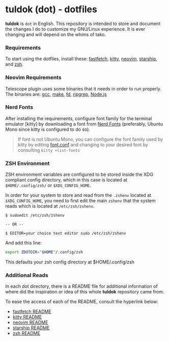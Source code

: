 # tuldok (dot) - dotfiles
**tuldok** is `dot` in English. This repository is intended to store and document the changes I do to customize my GNU/Linux experience.
It is ever changing and will depend on the whims of tako.

### Requirements
To start using the dotfiles, install these: [fastfetch](https://github.com/LinusDierheimer/fastfetch), [kitty](https://github.com/kovidgoyal/kitty), [neovim](https://github.com/neovim/neovim), [starship](https://github.com/starship/starship), and [zsh](https://zsh.sourceforge.io/).

### Neovim Requirements
Telescope plugin uses some binaries that it needs in order to run properly. The binaries are: [gcc](https://gcc.gnu.org/), [make](https://www.gnu.org/software/make/), 
[fd](https://github.com/sharkdp/fd), [ripgrep](https://github.com/BurntSushi/ripgrep), [Node.js](https://nodejs.org/en/)

### Nerd Fonts
After installing the requirements, configure font family for the terminal emulator [kitty] by downloading a font from [Nerd Fonts](https://www.nerdfonts.com/) (preferably, Ubuntu Mono since kitty is configured to do so).
> If font is not Ubuntu Mono, you can configure the font family used by kitty by editing [font.conf](./kitty/.config/kitty/font.conf) and changing to your desired font by consulting `kitty +list-fonts`

### ZSH Environment
ZSH environment variables are configured to be stored inside the XDG compliant config directory, which in this case is located at `$HOME/.config/zsh/` or `$XDG_CONFIG_HOME`.

In order for your system to store and read from the `.zshenv` located at `$XDG_CONFIG_HOME`, you need to first edit the main `zshenv` that the system reads which is located at `/etc/zsh/zshenv`.
```
$ sudoedit /etc/zsh/zshenv

-- OR --

$ EDITOR=your choice text editor sudo /etc/zsh/zshenv
```
And add this line:
```sh
export ZDOTDIR="$HOME"/.config/zsh
```
This defaults your zsh config directory at $HOME/.config/zsh

### Additional Reads
In each dot directory, there is a README file for additional information of where did the inspiration or idea of this whole **tuldok** repository came from.

To ease the access of each of the README, consult the hyperlink below:
- [fastfetch README](./fastfetch/.config/fastfetch/README.md)
- [kitty README](./kitty/.config/kitty/README.md)
- [neovim README](./nvim/.config/nvim/README.md)
- [starship README](./starship/.config/starship/README.md)
- [zsh README](./zsh/.config/zsh/README.md)
